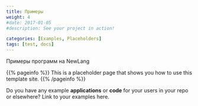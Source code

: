 ```yaml
---
title: Примеры
weight: 4
#date: 2017-01-05
#description: See your project in action!

categories: [Examples, Placeholders]
tags: [test, docs]
---
```


Примеры программ на NewLang

{{% pageinfo %}}
This is a placeholder page that shows you how to use this template site.
{{% /pageinfo %}}

Do you have any example **applications** or **code** for your users in your repo
or elsewhere? Link to your examples here.
